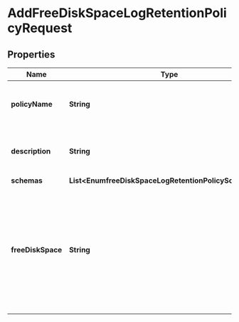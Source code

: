 

# AddFreeDiskSpaceLogRetentionPolicyRequest


## Properties

| Name | Type | Description | Notes |
|------------ | ------------- | ------------- | -------------|
|**policyName** | **String** | Name of the new Log Retention Policy |  |
|**description** | **String** | A description for this Log Retention Policy |  [optional] |
|**schemas** | **List&lt;EnumfreeDiskSpaceLogRetentionPolicySchemaUrn&gt;** |  |  |
|**freeDiskSpace** | **String** | Specifies the minimum amount of free disk space that should be available on the file system on which the archived log files are stored. |  |



